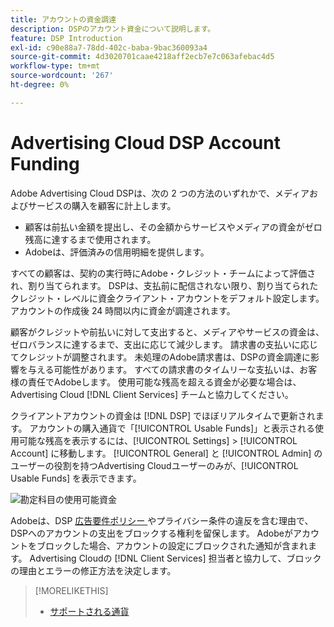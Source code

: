 ```yaml
---
title: アカウントの資金調達
description: DSPのアカウント資金について説明します。
feature: DSP Introduction
exl-id: c90e88a7-78dd-402c-baba-9bac360093a4
source-git-commit: 4d3020701caae4218aff2ecb7e7c063afebac4d5
workflow-type: tm+mt
source-wordcount: '267'
ht-degree: 0%

---
```


# Advertising Cloud DSP Account Funding

Adobe Advertising Cloud DSPは、次の 2 つの方法のいずれかで、メディアおよびサービスの購入を顧客に計上します。

* 顧客は前払い金額を提出し、その金額からサービスやメディアの資金がゼロ残高に達するまで使用されます。
* Adobeは、評価済みの信用明細を提供します。

すべての顧客は、契約の実行時にAdobe・クレジット・チームによって評価され、割り当てられます。 DSPは、支払前に配信されない限り、割り当てられたクレジット・レベルに資金クライアント・アカウントをデフォルト設定します。 アカウントの作成後 24 時間以内に資金が調達されます。

顧客がクレジットや前払いに対して支出すると、メディアやサービスの資金は、ゼロバランスに達するまで、支出に応じて減少します。 請求書の支払いに応じてクレジットが調整されます。 未処理のAdobe請求書は、DSPの資金調達に影響を与える可能性があります。 すべての請求書のタイムリーな支払いは、お客様の責任でAdobeします。 使用可能な残高を超える資金が必要な場合は、Advertising Cloud [!DNL Client Services] チームと協力してください。

クライアントアカウントの資金は [!DNL DSP] でほぼリアルタイムで更新されます。 アカウントの購入通貨で「[!UICONTROL Usable Funds]」と表示される使用可能な残高を表示するには、[!UICONTROL Settings] > [!UICONTROL Account] に移動します。 [!UICONTROL General] と [!UICONTROL Admin] のユーザーの役割を持つAdvertising Cloudユーザーのみが、[!UICONTROL Usable Funds] を表示できます。

![勘定科目の使用可能資金](/help/dsp/assets/account-usable-funds.png)

Adobeは、DSP [ 広告要件ポリシー ](/help/policies/ad-requirements-policy.md) やプライバシー条件の違反を含む理由で、DSPへのアカウントの支出をブロックする権利を留保します。 Adobeがアカウントをブロックした場合、アカウントの設定にブロックされた通知が含まれます。 Advertising Cloudの [!DNL Client Services] 担当者と協力して、ブロックの理由とエラーの修正方法を決定します。

>[!MORELIKETHIS]
>
>* [サポートされる通貨](/help/dsp/currency.md)


